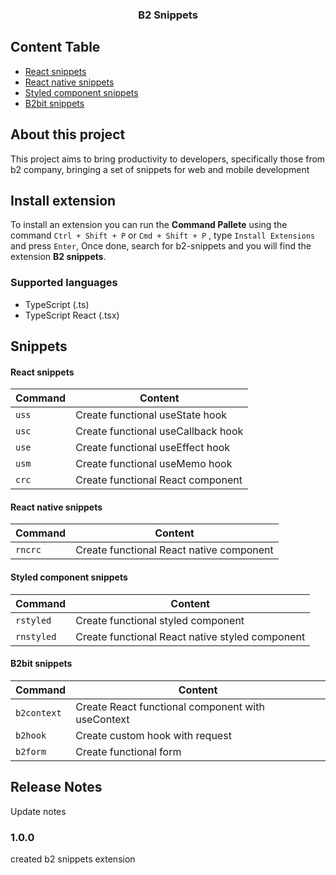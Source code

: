 <p align="center">
  <h3 align="center">B2 Snippets</h3>
</p>

## Content Table

- [React snippets](#react-snippets)
- [React native snippets](#react-native-snippets)
- [Styled component snippets](#styled-component-snippets)
- [B2bit snippets](#b2bit-snippets)

## About this project

This project aims to bring productivity to developers, specifically those from b2 company, bringing a set of snippets for web and mobile development

## Install extension

To install an extension you can run the **Command Pallete** using the command `Ctrl + Shift + P` or `Cmd + Shift + P` , type `Install Extensions` and press `Enter`, Once done, search for b2-snippets and you will find the extension **B2 snippets**.

### Supported languages

- TypeScript (.ts)
- TypeScript React (.tsx)

## Snippets

#### React snippets

| Command | Content                            |
| ------- | ---------------------------------- |
| `uss`   | Create functional useState hook    |
| `usc`   | Create functional useCallback hook |
| `use`   | Create functional useEffect hook   |
| `usm`   | Create functional useMemo hook     |
| `crc`   | Create functional React component  |

#### React native snippets

| Command | Content                                  |
| ------- | ---------------------------------------- |
| `rncrc` | Create functional React native component |

#### Styled component snippets

| Command    | Content                                         |
| ---------- | ----------------------------------------------- |
| `rstyled`  | Create functional styled component              |
| `rnstyled` | Create functional React native styled component |

#### B2bit snippets

| Command     | Content                                           |
| ----------- | ------------------------------------------------- |
| `b2context` | Create React functional component with useContext |
| `b2hook`    | Create custom hook with request                   |
| `b2form`    | Create functional form                            |

## Release Notes

Update notes

### 1.0.0

created b2 snippets extension
